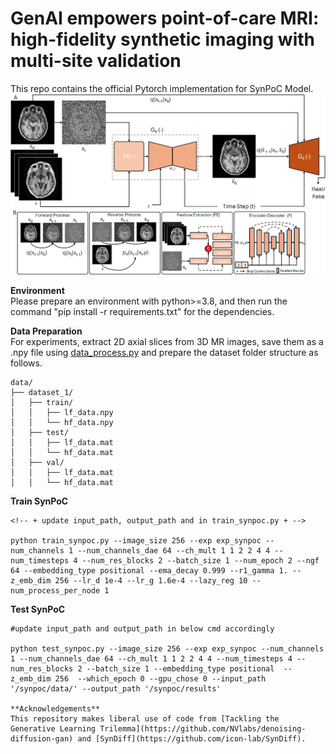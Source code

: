 # GenAI empowers point-of-care MRI: high-fidelity synthetic imaging with multi-site validation
This repo contains the official Pytorch implementation for SynPoC Model.
![alt text](figures/SynPoC_Framework.png)

**Environment**  <br />
Please prepare an environment with python>=3.8, and then run the command "pip install -r requirements.txt" for the dependencies.

**Data Preparation**  <br />
For experiments, extract 2D axial slices from 3D MR images, save them as a .npy file using [data_process.py](data_process.py) and prepare the dataset folder structure as follows.
```
data/
├── dataset_1/
│   ├── train/
│   │   ├── lf_data.npy
│   │   └── hf_data.npy
│   ├── test/
│   │   ├── lf_data.mat
│   │   └── hf_data.mat
│   ├── val/
│   │   ├── lf_data.mat
│   │   └── hf_data.mat

```
**Train SynPoC**
```
<!-- + update input_path, output_path and in train_synpoc.py + -->

python train_synpoc.py --image_size 256 --exp exp_synpoc --num_channels 1 --num_channels_dae 64 --ch_mult 1 1 2 2 4 4 --num_timesteps 4 --num_res_blocks 2 --batch_size 1 --num_epoch 2 --ngf 64 --embedding_type positional --ema_decay 0.999 --r1_gamma 1. --z_emb_dim 256 --lr_d 1e-4 --lr_g 1.6e-4 --lazy_reg 10 --num_process_per_node 1

```

**Test SynPoC**
```
#update input_path and output_path in below cmd accordingly

python test_synpoc.py --image_size 256 --exp exp_synpoc --num_channels 1 --num_channels_dae 64 --ch_mult 1 1 2 2 4 4 --num_timesteps 4 --num_res_blocks 2 --batch_size 1 --embedding_type positional  --z_emb_dim 256  --which_epoch 0 --gpu_chose 0 --input_path '/synpoc/data/' --output_path '/synpoc/results' 

**Acknowledgements**
This repository makes liberal use of code from [Tackling the Generative Learning Trilemma](https://github.com/NVlabs/denoising-diffusion-gan) and [SynDiff](https://github.com/icon-lab/SynDiff).
